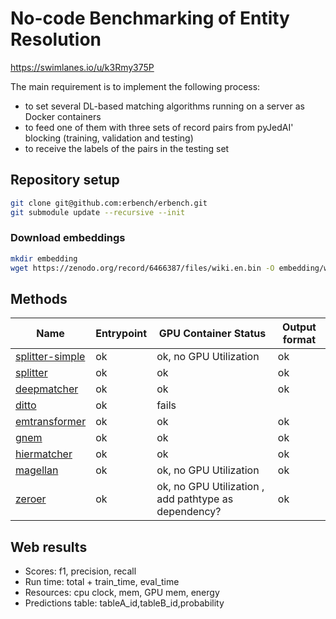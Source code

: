 # No-code Benchmarking of Entity Resolution

https://swimlanes.io/u/k3Rmy375P

The main requirement is to implement the following process:

- to set several DL-based matching algorithms running on a server as Docker containers
- to feed one of them with three sets of record pairs from pyJedAI' blocking (training, validation and testing)
- to receive the labels of the pairs in the testing set

## Repository setup

```bash
git clone git@github.com:erbench/erbench.git
git submodule update --recursive --init
```

### Download embeddings

```bash
mkdir embedding
wget https://zenodo.org/record/6466387/files/wiki.en.bin -O embedding/wiki.en.bin
```

## Methods

| Name                                             | Entrypoint | GPU Container Status                                 | Output format |
| ------------------------------------------------ | ---------- | ---------------------------------------------------- | ------------- |
| [splitter-simple](splitter-simple/README.md)     | ok         | ok, no GPU Utilization                               | ok            |
| [splitter](splitter/README.md)                   | ok         | ok                                                   | ok            |
| [deepmatcher](methods/deepmatcher/README.md)     | ok         | ok                                                   | ok            |
| [ditto](methods/ditto/README.md)                 | ok         | fails                                                |               |
| [emtransformer](methods/emtransformer/README.md) | ok         | ok                                                   | ok            |
| [gnem](methods/gnem/README.md)                   | ok         | ok                                                   | ok            |
| [hiermatcher](methods/hiermatcher/README.md)     | ok         | ok                                                   | ok            |
| [magellan](methods/magellan/README.md)           | ok         | ok, no GPU Utilization                               | ok            |
| [zeroer](methods/zeroer/README.md)               | ok         | ok, no GPU Utilization , add pathtype as dependency? | ok            |

## Web results

- Scores: f1, precision, recall
- Run time: total + train_time, eval_time
- Resources: cpu clock, mem, GPU mem, energy
- Predictions table: tableA_id,tableB_id,probability
